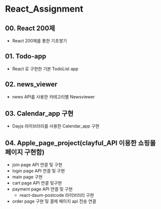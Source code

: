 # React_Assignment
## 00. React 200제
  - React 200제를 통한 기초쌓기
## 01. Todo-app 
  - React 로 구현한 기본 TodoList app

## 02. news_viewer 
  - news API를 사용한 카테고리별 Newsviewer 

## 03. Calendar_app 구현
  - Dayjs 라이브러리를 사용한 Calendar_app 구현

## 04. Apple_page_project(clayful_API 이용한 쇼핑몰 페이지 구현함)
  - join page API 연결 및 구현
  - login page API 연결 및 구현
  - main page 구현
  - cart page API 연결 및구현
  - payment page API 연결 및 구현
    - react-daum-postcode 라이브러리 구현
  - order page 구현 및 결제 페이지 api 전송 연결


